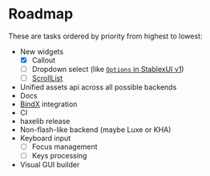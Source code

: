 Roadmap
=====================

These are tasks ordered by priority from highest to lowest:

- New widgets
  - [x] Callout
  - [ ] Dropdown select (like [`Options` in StablexUI v1](https://github.com/RealyUniqueName/StablexUI/blob/master/src/ru/stablex/ui/widgets/Options.hx))
  - [ ] [ScrollList](https://github.com/StablexUI/Core/blob/master/src/sx/widgets/ScrollList.hx)
- Unified assets api across all possible backends
- Docs
- [BindX](http://lib.haxe.org/p/bindx2/) integration
- CI
- haxelib release
- Non-flash-like backend (maybe Luxe or KHA)
- Keyboard input
  - [ ] Focus management
  - [ ] Keys processing
- Visual GUI builder
